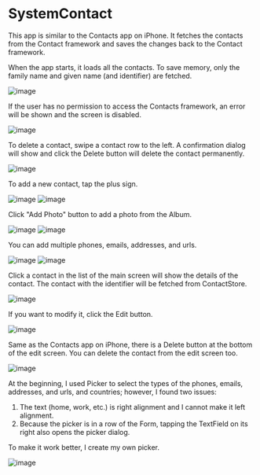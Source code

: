 # SystemContact

This app is similar to the Contacts app on iPhone. It fetches the contacts from the Contact framework and saves the changes back to the Contact framework.

When the app starts, it loads all the contacts. To save memory, only the family name and given name (and identifier) are fetched.

![image](https://user-images.githubusercontent.com/15805568/140265054-db00485d-068f-40fd-be41-139547037885.png)

If the user has no permission to access the Contacts framework, an error will be shown and the screen is disabled.

![image](https://user-images.githubusercontent.com/15805568/140265324-cd019157-ef3b-475d-abfe-1fe816fbe515.png)

To delete a contact, swipe a contact row to the left. A confirmation dialog will show and click the Delete button will delete the contact permanently.

![image](https://user-images.githubusercontent.com/15805568/140265606-961824e4-ba37-40aa-b2bf-5aa7bfdde93b.png)

To add a new contact, tap the plus sign.

![image](https://user-images.githubusercontent.com/15805568/140265742-2e7b5adb-d361-4781-8d09-b56a5d16f949.png)
![image](https://user-images.githubusercontent.com/15805568/140265805-dfb39f9a-707c-4c9d-b05f-ae93680e2571.png)

Click "Add Photo" button to add a photo from the Album.

![image](https://user-images.githubusercontent.com/15805568/140265986-724403b7-452d-475e-94b6-28040186ae9b.png)
![image](https://user-images.githubusercontent.com/15805568/140266053-260d1dc8-e88e-4e3f-a2b3-0f7de39decda.png)

You can add multiple phones, emails, addresses, and urls. 

![image](https://user-images.githubusercontent.com/15805568/140268410-ba7bb3ee-e5ba-426b-a9ee-d320ec9afb4e.png)
![image](https://user-images.githubusercontent.com/15805568/140268279-4ea2b5d1-0985-48bc-8ea4-13dd5b67d8bb.png)

Click a contact in the list of the main screen will show the details of the contact. The contact with the identifier will be fetched from ContactStore.

![image](https://user-images.githubusercontent.com/15805568/140267860-ad46b77f-6a24-430a-8669-466cfe809f8d.png)

If you want to modify it, click the Edit button.

![image](https://user-images.githubusercontent.com/15805568/140267944-223e0e47-af63-4947-8ae1-247eb79b2f00.png)

Same as the Contacts app on iPhone, there is a Delete button at the bottom of the edit screen. You can delete the contact from the edit screen too.

![image](https://user-images.githubusercontent.com/15805568/140268016-b94d1a3c-4965-4d05-a29f-1fccc8cc5782.png)

At the beginning, I used Picker to select the types of the phones, emails, addresses, and urls, and countries; however, I found two issues:
1. The text (home, work, etc.) is right alignment and I cannot make it left alignment.
2. Because the picker is in a row of the Form, tapping the TextField on its right also opens the picker dialog.

To make it work better, I create my own picker.

![image](https://user-images.githubusercontent.com/15805568/140269400-9d66fcad-77fe-4dc4-9d98-4497ad7396f7.png)


